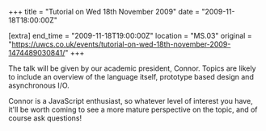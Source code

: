 +++
title = "Tutorial on Wed 18th November 2009"
date = "2009-11-18T18:00:00Z"

[extra]
end_time = "2009-11-18T19:00:00Z"
location = "MS.03"
original = "https://uwcs.co.uk/events/tutorial-on-wed-18th-november-2009-1474489030841/"
+++

The talk will be given by our academic president, Connor. Topics are likely to include an overview of the language itself, prototype based design and asynchronous I/O.

Connor is a JavaScript enthusiast, so whatever level of interest you have, it'll be worth coming to see a more mature perspective on the topic, and of course ask questions\!

